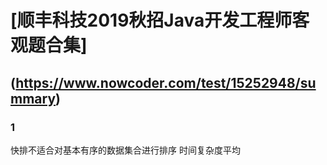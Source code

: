 # [顺丰科技2019秋招Java开发工程师客观题合集]
## (https://www.nowcoder.com/test/15252948/summary)

### 1
快排不适合对基本有序的数据集合进行排序
时间复杂度平均

